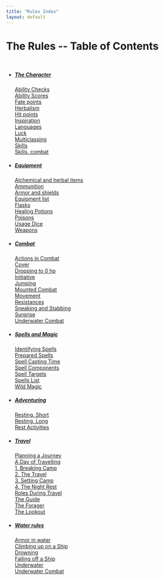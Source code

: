 ```yaml
---
title: "Rules Index"
layout: default
---
```


# The Rules -- Table of Contents

<div class="columns">

- ##### <a href="../RulesCharacter/a_index#internal-character">The Character</a>
  <a href="../RulesCharacter/a_index.html#internal-AbilityChecks">Ability Checks</a><br/>
  <a href="../RulesCharacter/a_index.html#internal-AbilityScores">Ability Scores</a><br/>
  <a href="../RulesCharacter/a_index.html#internal-Fatepoints">Fate points</a><br/>
  <a href="../RulesCharacter/a_index.html#internal-Herbalism">Herbalism</a><br/>
  <a href="../RulesCharacter/a_index.html#internal-Hitpoints">Hit points</a><br/>
  <a href="../RulesCharacter/a_index.html#internal-Inspiration">Inspiration</a><br/>
  <a href="../RulesCharacter/a_index.html#internal-Languages">Languages</a><br/>
  <a href="../RulesCharacter/a_index.html#internal-Luck">Luck</a><br/>
  <a href="../RulesCharacter/a_index.html#internal-Multiclassing">Multiclassing</a><br/>
  <a href="../RulesCharacter/a_index.html#internal-Skills">Skills</a><br/>
  <a href="../RulesCharacter/a_index.html#internal-SkillsCombat">Skills, combat</a><br/>

- ##### <a href="../RulesEquipment/a_index.html#internal-equipment">Equipment</a>
  <a href="../RulesEquipment/a_index.html#internal-Alchemicalandherbalitems">Alchemical and herbal items</a><br/>
  <a href="../RulesEquipment/a_index.html#internal-Ammunition">Ammunition</a><br/>
  <a href="../RulesEquipment/a_index.html#internal-Armorandshields">Armor and shields</a><br/>
  <a href="../RulesEquipment/a_index.html#internal-Equipmentlist">Equipment list</a><br/>
  <a href="../RulesEquipment/a_index.html#internal-Flasks">Flasks</a><br/>
  <a href="../RulesEquipment/a_index.html#internal-HealingPotions">Healing Potions</a><br/>
  <a href="../RulesEquipment/a_index.html#internal-Poisons">Poisons</a><br/>
  <a href="../RulesEquipment/a_index.html#internal-UsageDice">Usage Dice</a><br/>
  <a href="../RulesEquipment/a_index.html#internal-Weapons">Weapons</a><br/>

- ##### <a href="../RulesCombat/a_index.html#internal-combat">Combat</a>
  <a href="../RulesCombat/a_index.html#internal-ActionsinCombat">Actions in Combat</a><br/>
  <a href="../RulesCombat/a_index.html#internal-Cover">Cover</a><br/>
  <a href="../RulesCombat/a_index.html#internal-Droppingto0hp">Dropping to 0 hp</a><br/>
  <a href="../RulesCombat/a_index.html#internal-Initiative">Initiative</a><br/>
  <a href="../RulesCombat/a_index.html#internal-Jumping">Jumping</a><br/>
  <a href="../RulesCombat/a_index.html#internal-MountedCombat">Mounted Combat</a><br/>
  <a href="../RulesCombat/a_index.html#internal-Movement">Movement</a><br/>
  <a href="../RulesCombat/a_index.html#internal-Resistances">Resistances</a><br/>
  <a href="../RulesCombat/a_index.html#internal-SneakingandStabbing">Sneaking and Stabbing</a><br/>
  <a href="../RulesCombat/a_index.html#internal-Surprise">Surprise</a><br/>
  <a href="../RulesCombat/a_index.html#internal-UnderwaterCombat">Underwater Combat</a><br/>

- ##### <a href="../RulesMagic/a_index.html#internal-magic">Spells and Magic</a>
  <a href="../RulesMagic/a_index.html#internal-IdentifyingSpells">Identifying Spells</a><br/>
  <a href="../RulesMagic/a_index.html#internal-PreparedSpells">Prepared Spells</a><br/>
  <a href="../RulesMagic/a_index.html#internal-SpellCastingTime">Spell Casting Time</a><br/>
  <a href="../RulesMagic/a_index.html#internal-SpellComponents">Spell Components</a><br/>
  <a href="../RulesMagic/a_index.html#internal-SpellTargets">Spell Targets</a><br/>
  <a href="../RulesMagic/a_index.html#internal-Spells">Spells List</a><br/>
  <a href="../RulesMagic/a_index.html#internal-WildMagic">Wild Magic</a><br/>

- ##### <a href="../RulesExtra/adventuring.html#internal-adventuring">Adventuring</a>
  <a href="../RulesExtra/adventuring.html#internal-RestingShort">Resting, Short</a><br/>
  <a href="../RulesExtra/adventuring.html#internal-RestingLong">Resting, Long</a><br/>
  <a href="../RulesExtra/adventuring.html#internal-RestActivities">Rest Activities</a><br/>

- ##### <a href="../RulesExtra/travel.html#internal-travel">Travel</a>
  <a href="../RulesExtra/travel.html#internal-PlanningaJourney">Planning a Journey</a><br/>
  <a href="../RulesExtra/travel.html#internal-ADayofTravelling">A Day of Travelling</a><br/>
  <a href="../RulesExtra/travel.html#internal-BreakingCamp">1. Breaking Camp</a><br/>
  <a href="../RulesExtra/travel.html#internal-TravelPace">2. The Travel</a><br/>
  <a href="../RulesExtra/travel.html#internal-SettingCamp">3. Setting Camp</a><br/>
  <a href="../RulesExtra/travel.html#internal-TheNightRest">4. The Night Rest</a><br/>
  <a href="../RulesExtra/travel.html#internal-RolesDuringTravel">Roles During Travel</a><br/>
  <a href="../RulesExtra/travel.html#internal-RoleTheGuide">The Guide</a><br/>
  <a href="../RulesExtra/travel.html#internal-RoleTheForager">The Forager</a><br/>
  <a href="../RulesExtra/travel.html#internal-RoleTheLookout">The Lookout</a><br/>

- ##### <a href="../RulesExtra/water.html#internal-water">Water rules</a>
  <a href="../RulesExtra/water.html#internal-Armorinwater">Armor in water</a><br/>
  <a href="../RulesExtra/water.html#internal-ClimbinguponaShip">Climbing up on a Ship</a><br/>
  <a href="../RulesExtra/water.html#internal-Drowning">Drowning</a><br/>
  <a href="../RulesExtra/water.html#internal-Resting">Falling off a Ship</a><br/>
  <a href="../RulesExtra/water.html#internal-Underwater">Underwater</a><br/>
  <a href="../RulesExtra/water.html#internal-UnderwaterCombat">Underwater Combat</a><br/>

</div>

